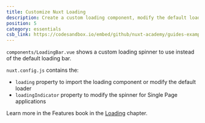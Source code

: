 ```yaml
---
title: Customize Nuxt Loading
description: Create a custom loading component, modify the default loader as well as the spinner for spas
position: 5
category: essentials
csb_link: https://codesandbox.io/embed/github/nuxt-academy/guides-examples/tree/master/03_features/08_loading
---
```


<example-intro></example-intro>

`components/LoadingBar.vue` shows a custom loading spinner to use instead of the default loading bar.

`nuxt.config.js` contains the:

- `loading` property to import the loading component or modify the default loader
- `loadingIndicator` property to modify the spinner for Single Page applications

<base-alert type="next">

Learn more in the Features book in the [Loading](/guides/features/loading) chapter.

</base-alert>

<code-sandbox :src="csb_link"></code-sandbox>
